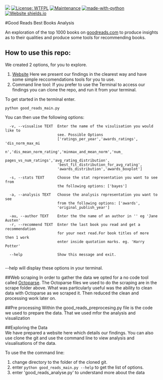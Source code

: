 ![](https://tokei.rs/b1/github/jobyid/strive_build_good_reads)
[![License: WTFPL](https://img.shields.io/badge/License-WTFPL-brightgreen.svg)](http://www.wtfpl.net/about/)
[![Maintenance](https://img.shields.io/badge/Maintained%3F-no-red.svg)](https://bitbucket.org/lbesson/ansi-colors)
[![made-with-python](https://img.shields.io/badge/Made%20with-Python-1f425f.svg)](https://www.python.org/)
[![Website shields.io](https://img.shields.io/website-up-down-green-red/http/shields.io.svg)](http://shields.io/)


#Good Reads Best Books Analysis

An exploration of the top 1000 books on [goodreads.com](<https://goodreads.com>) to produce insights as to their qualities and produce some tools for recommending books. 

## How to use this repo:
We created 2 options, for you to explore. 
1. [Website](<https://strive-good-reads.herokuapp.com>) Here we present our findings in the clearest way and have some simple reccomendations tools for you to use. 
2. Command line tool: If you prefer to use the Terminal to access our findings you can clone the repo, and run it from your terminal. 

To get started in the terminal enter. 

`python good_reads_main.py`


You can then use the following options: 

```Options:
  -v, --visualise TEXT  Enter the name of the visulisation you would like to
                        see. Possible Options
                        ['ratings_per_year','awards_ratings', 'dis_norm_max_mi
                        n','dis_mean_norm_rating','minmax_and_mean_norm','num_
                        pages_vs_num_ratings','avg_rating_distribution',
                        'best_fit_distribution_for_avg_rating',
                        'awards_distribution','awards_boxplot']

  -s, --stats TEXT      Choose the stat representation you want to see from
                        the following options: ['bayes']

  -a, --analysis TEXT   Choose the analysis representation you want to see
                        from the following options: ['awards',
                        'original_publish_year']

  -au, --author TEXT    Enter the the name of an author in '' eg 'Jane Austen'
  -r, --recommend TEXT  Enter the last book you read and get a recommendation
                        for your next read.For book titles of more then 1 work
                        enter inside quotation marks. eg. 'Harry Potter'

  --help                Show this message and exit.
  
  ```
 
--help will display these options in your terminal. 

##Web scraping 
In order to gather the data we opted for a no code tool called [Octoparse](octoparse.com). The Octoparse files we used to do the scraping are in the scrape folder above. 
What was particularly useful was the ability to clean data with Octoparse as we scraped it. Then reduced the clean and processing work later on.

##Pre processing 
Within the good_reads_preprocesing.py file is the code we used to prepare the data. That we used mfor the analysis and visualization 

##Exploring the Data     
We have prepared a website here which details our findings.
You can also use clone the git and use the command line to view analysis and visualisations of the data. 

To use the the command line: 
1. change directory to the folder of the cloned git. 
2. enter `python good_reads_main.py --help` to get the list of options. 
3. enter 'good_reads_analyse.py' to understand more about the data
